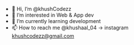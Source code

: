 - 👋 Hi, I’m @khushCodezz
- 👀 I’m interested in Web & App dev
- 🌱 I’m currently learning development
- 📫 How to reach me @khushaal_04 -> instagram
                     khushcodezz@gmail.com

<!---
khushCodezz/khushCodezz is a ✨ special ✨ repository because its `README.md` (this file) appears on your GitHub profile.
You can click the Preview link to take a look at your changes.
--->
